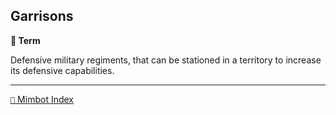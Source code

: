 ## Garrisons

**📑 Term**

Defensive military regiments, that can be stationed in a territory to increase its defensive capabilities.

<!---
keywords: battle, unit
-->
----------
[`📑` Mimbot Index](</index.md#6fe0>)